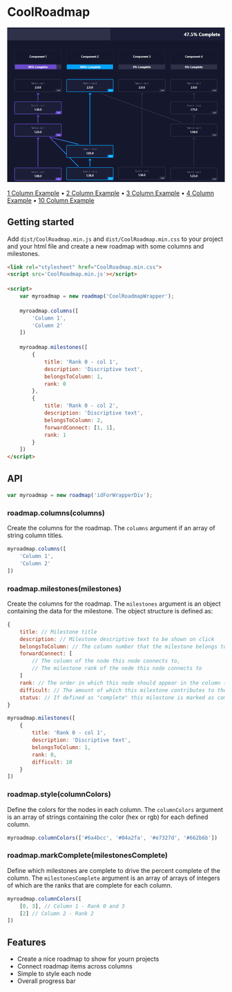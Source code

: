 # CoolRoadmap

![4 Column With Progress Bar](_images/4colWithBarExample.png?raw=true "4 Column With Progress Bar")

[1 Column Example](https://htmlpreview.github.io/?https://github.com/mikedeshazer/CoolRoadmap/blob/master/demo/ex1.htm) &bull; 
[2 Column Example](https://htmlpreview.github.io/?https://github.com/mikedeshazer/CoolRoadmap/blob/master/demo/ex2.htm) &bull; 
[3 Column Example](https://htmlpreview.github.io/?https://github.com/mikedeshazer/CoolRoadmap/blob/master/demo/ex3.htm) &bull; 
[4 Column Example](https://htmlpreview.github.io/?https://github.com/mikedeshazer/CoolRoadmap/blob/master/demo/ex4.htm) &bull; 
[10 Column Example](https://htmlpreview.github.io/?https://github.com/mikedeshazer/CoolRoadmap/blob/master/demo/ex5.htm)

## Getting started

Add `dist/CoolRoadmap.min.js` and `dist/CoolRoadmap.min.css` to your project and your html file and create a new roadmap with some columns and milestones.

```html
<link rel="stylesheet" href="CoolRoadmap.min.css">
<script src='CoolRoadmap.min.js'></script>

<script>
    var myroadmap = new roadmap('CoolRoadmapWrapper');

    myroadmap.columns([
        'Column 1',
        'Column 2'
    ])

    myroadmap.milestones([
        {
            title: 'Rank 0 - col 1',
            description: 'Discriptive text',
            belongsToColumn: 1,
            rank: 0
        },
        {
            title: 'Rank 0 - col 2',
            description: 'Discriptive text',
            belongsToColumn: 2,
            forwardConnect: [1, 1],
            rank: 1
        }
    ])
</script>
```

## API

```javascript
var myroadmap = new roadmap('idForWrapperDiv');
```

### roadmap.columns(columns)

Create the columns for the roadmap. The `columns` argument if an array of string column titles.

```javascript
myroadmap.columns([
    'Column 1',
    'Column 2'
])
```

### roadmap.milestones(milestones)

Create the columns for the roadmap. The `milestones` argument is an object containing the data for the milestone. The object structure is defined as:

```javascript
{
    title: // Milestone title
    description: // Milestone descriptive text to be shown on click
    belongsToColumn: // The column number that the milestone belongs to (starts at 1)
    forwardConnect: [
        // The column of the node this node connects to,
        // The milestone rank of the node this node connects to
    ]
    rank: // The order in which this node should appear in the column (0 is the bottom and lowest rank)
    difficult: // The amount of which this milestone contributes to the percent complete
    status: // If defined as "complete" this milestone is marked as complete
}
```

```javascript
myroadmap.milestones([
    {
        title: 'Rank 0 - col 1',
        description: 'Discriptive text',
        belongsToColumn: 1,
        rank: 0,
        difficult: 10
    }
])
```

### roadmap.style(columnColors)

Define the colors for the nodes in each column. The `columnColors` argument is an array of strings containing the color (hex or rgb) for each defined column.

```javascript
myroadmap.columnColors(['#6a4bcc', '#04a2fa', '#e7327d', '#662b6b'])
```

### roadmap.markComplete(milestonesComplete)

Define which milestones are complete to drive the percent complete of the column. The `milestonesComplete` argument is an array of arrays of integers of which are the ranks that are complete for each column.

```javascript
myroadmap.columnColors([
    [0, 3], // Column 1 - Rank 0 and 3
    [2] // Column 2 - Rank 2
])
```


## Features

* Create a nice roadmap to show for yourn projects
* Connect roadmap items across columns
* Simple to style each node
* Overall progress bar